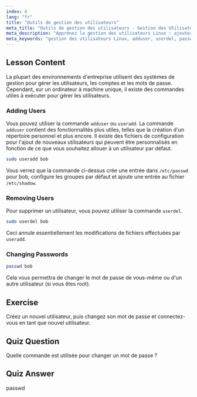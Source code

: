 ```yaml
---
index: 6
lang: "fr"
title: "Outils de gestion des utilisateurs"
meta_title: "Outils de gestion des utilisateurs - Gestion des Utilisateurs"
meta_description: "Apprenez la gestion des utilisateurs Linux : ajouter, supprimer et changer les mots de passe avec les commandes useradd, userdel et passwd. Démarrez avec ce guide convivial pour débutants !"
meta_keywords: "gestion des utilisateurs Linux, adduser, userdel, passwd, tutoriel Linux, Linux débutant, comptes utilisateurs, commandes Linux"
---
```


## Lesson Content

La plupart des environnements d'entreprise utilisent des systèmes de gestion pour gérer les utilisateurs, les comptes et les mots de passe. Cependant, sur un ordinateur à machine unique, il existe des commandes utiles à exécuter pour gérer les utilisateurs.

### Adding Users

Vous pouvez utiliser la commande `adduser` ou `useradd`. La commande `adduser` contient des fonctionnalités plus utiles, telles que la création d'un répertoire personnel et plus encore. Il existe des fichiers de configuration pour l'ajout de nouveaux utilisateurs qui peuvent être personnalisés en fonction de ce que vous souhaitez allouer à un utilisateur par défaut.

```bash
sudo useradd bob
```

Vous verrez que la commande ci-dessus crée une entrée dans `/etc/passwd` pour bob, configure les groupes par défaut et ajoute une entrée au fichier `/etc/shadow`.

### Removing Users

Pour supprimer un utilisateur, vous pouvez utiliser la commande `userdel`.

```bash
sudo userdel bob
```

Ceci annule essentiellement les modifications de fichiers effectuées par `useradd`.

### Changing Passwords

```bash
passwd bob
```

Cela vous permettra de changer le mot de passe de vous-même ou d'un autre utilisateur (si vous êtes root).

## Exercise

Créez un nouvel utilisateur, puis changez son mot de passe et connectez-vous en tant que nouvel utilisateur.

## Quiz Question

Quelle commande est utilisée pour changer un mot de passe ?

## Quiz Answer

passwd
